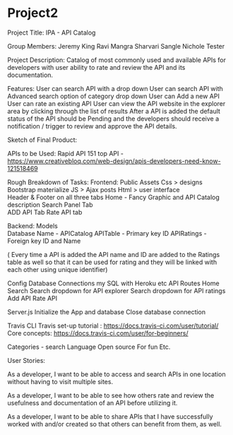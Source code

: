 # Project2
Project Title:
IPA - API Catalog

Group Members:
	Jeremy King
	Ravi Mangra
Sharvari Sangle
	Nichole Tester

Project Description:
	Catalog of most commonly used and available APIs for developers with user ability to rate and review the API and its documentation.

Features:
User can search API with a drop down 
User can search API with Advanced search option of category drop down
User can Add a new API 
User can rate an existing API 
User can view the API website in the explorer area by clicking through the list of results 
After a API is added the default status of the API should be Pending and the developers should receive a notification / trigger to review and approve the API details.

Sketch of Final Product:





APIs to be Used:
Rapid API
151 top API - https://www.creativebloq.com/web-design/apis-developers-need-know-121518469

Rough Breakdown of Tasks:
Frontend: 
Public 
Assets 
Css > designs
Bootstrap
materialize
JS > Ajax posts
Html > user interface  
Header & Footer on all three tabs
Home - Fancy Graphic and API Catalog description 
Search Panel Tab  
ADD API Tab 
Rate API tab 

Backend:
Models  
Database Name - APICatalog 
APITable - Primary key ID 
APIRatings - Foreign key ID and Name

( Every time a API is added the API name and ID are added to the Ratings table as well so that it can be used for rating and they will be linked with each other using unique identifier)

Config 
Database Connections my SQL 
with Heroku etc 
API Routes 
Home 
Search 
Search dropdown for API explorer 
Search dropdown for API ratings 
Add API 
Rate API 

Server.js
Initialize the App and database 
Close database connection 


Travis CLI
Travis set-up tutorial : https://docs.travis-ci.com/user/tutorial/
Core concepts: https://docs.travis-ci.com/user/for-beginners/

Categories - search
Language
Open source
For fun
Etc.


User Stories: 

As a developer, I want to be able to access and search APIs in one location without having to visit multiple sites.

As a developer, I want to be able to see how others rate and review the usefulness and documentation of an API before utilizing it.

As a developer, I want to be able to share APIs that I have successfully worked with and/or created so that others can benefit from them, as well.




 